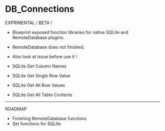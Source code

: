 # DB_Connections
EXPRIMENTAL / BETA !
- Blueprint exposed function libraries for native SQLite and RemoteDatabase plugins.
- RemoteDatabase does not finished.
- Also look at issue before use it !

- SQLite Get Column Names
- SQLite Get Single Row Value
- SQLite Get All Row Values
- SQLite Get All Table Contents
--------------------------------------------------------------------------------------------
ROADMAP
- Finishing RemoteDatabase functions
- Set functions for SQLite
